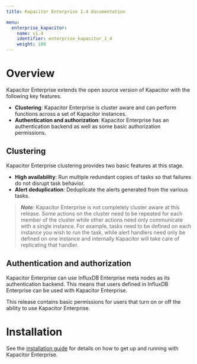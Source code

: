 ```yaml
---
title: Kapacitor Enterprise 1.4 documentation

menu:
  enterprise_kapacitor:
    name: v1.4
    identifier: enterprise_kapacitor_1_4
    weight: 100
---
```


# Overview

Kapacitor Enterprise extends the open source version of Kapacitor with the following key features.

* **Clustering**: Kapacitor Enterprise is cluster aware and can perform functions across a set of Kapacitor instances.
* **Authentication and authorization**: Kapacitor Enterprise has an authentication backend as well as some basic authorization permissions.


## Clustering

Kapacitor Enterprise clustering provides two basic features at this stage.

* **High availability**: Run multiple redundant copies of tasks so that failures do not disrupt task behavior.
* **Alert deduplication**: Deduplicate the alerts generated from the various tasks.

> ***Note***: Kapacitor Enterprise is not completely cluster aware at this release.
> Some actions on the cluster need to be repeated for each member of the cluster while other actions need only communicate with a single instance.
> For example, tasks need to be defined on each instance you wish to run the task, while alert handlers need only be defined on one instance and internally Kapacitor will take care of replicating that handler.


## Authentication and authorization

Kapacitor Enterprise can use InfluxDB Enterprise meta nodes as its authentication backend.
This means that users defined in InfluxDB Enterprise can be used with Kapacitor Enterprise.

This release contains basic permissions for users that turn on or off the ability to use Kapacitor Enterprise.


# Installation

See the [installation guide](/enterprise_kapacitor/v1.3/introduction/installation_guide/) for details on how to get up and running with Kapacitor Enterprise.
